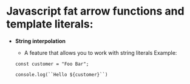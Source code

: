 # Javascript fat arrow functions and template literals:
- **String interpolation**
	- A feature that allows you to work with string literals
	Example:
	
	`const customer = "Foo Bar";`
	
	`console.log(``Hello ${customer}``)`